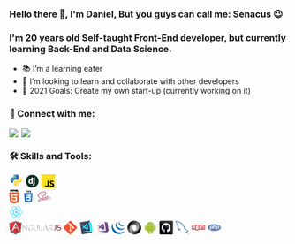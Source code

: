 ### Hello there 👋, I'm Daniel, But you guys can call me: Senacus 😉

<p align="center">
  <h3 color="blue"> I'm 20 years old Self-taught Front-End developer, but currently learning Back-End and Data Science.</h3>
</p>

- 📚 I’m a learning eater
- 🤝 I’m looking to learn and collaborate with other developers
- 🥅 2021 Goals: Create my own start-up (currently working on it)



### 🤙 Connect with me:


[<img align="left" width="22px" src="https://cdn.jsdelivr.net/npm/simple-icons@v3/icons/linkedin.svg" />][linkedin]

[<img align="left"  width="22px" src="https://cdn.jsdelivr.net/npm/simple-icons@v3/icons/instagram.svg" />][instagram]

<br />

### 🛠️ Skills  and Tools:

<p>

  <code><img title="Python" height="25" src="https://github.com/DanielSenacus/DanielSenacus/blob/master/images/python-original.svg"></code>
  <code><img title="Django" height="25" src="https://github.com/DanielSenacus/DanielSenacus/blob/master/images/django.png"></code>
  <code><img title="Javascript" height="25" src="https://github.com/DanielSenacus/DanielSenacus/blob/master/images/javascript.svg"></code>  
  <code><img title="HTML5" height="25" src="https://github.com/DanielSenacus/DanielSenacus/blob/master/images/html5.svg"></code>
  <code><img title="CSS" height="25" src="https://github.com/DanielSenacus/DanielSenacus/blob/master/images/css.svg"></code>
  <code><img title="SASS" height="25" src="https://github.com/DanielSenacus/DanielSenacus/blob/master/images/sass.svg"></code>  
  <code><img title="React" height="25" src="https://github.com/DanielSenacus/DanielSenacus/blob/master/images/react-original.svg"></code>  
  <code><img title="AngularJS" height="25" src="https://github.com/DanielSenacus/DanielSenacus/blob/master/images/angularjs.png"></code>
  <code><img title="Git" height="25" src="https://github.com/DanielSenacus/DanielSenacus/blob/master/images/git-original.svg"></code> 
  <code><img title="Visual Studio Code" height="25" src="https://github.com/DanielSenacus/DanielSenacus/blob/master/images/vscode.png"></code>
  <code><img title="Microsoft Visual Studio" height="25" src="https://github.com/DanielSenacus/DanielSenacus/blob/master/images/visualstudio.png"></code>
  <code><img title="JQuery" height="25" src="https://github.com/DanielSenacus/DanielSenacus/blob/master/images/jquery-original.svg"></code>
  <code><img title="JSON" height="25" src="https://github.com/DanielSenacus/DanielSenacus/blob/master/images/json.svg"></code>
  <code><img title="Android" height="25" src="https://github.com/DanielSenacus/DanielSenacus/blob/master/images/android.svg"></code>
  <code><img title="GitHub" height="25" src="https://github.com/DanielSenacus/DanielSenacus/blob/master/images/github.svg"></code>
  <code><img title="MySQL" height="25" src="https://github.com/DanielSenacus/DanielSenacus/blob/master/images/mysql.svg"></code>
  <code><img title="npm" height="25" src="https://github.com/DanielSenacus/DanielSenacus/blob/master/images/npm.svg"></code>
  <code><img title="PHP" height="25" src="https://github.com/DanielSenacus/DanielSenacus/blob/master/images/php.svg"></code>
 
</p>


[instagram]: https://www.instagram.com/danielsenacus/
[linkedin]: https://www.linkedin.com/in/daniel-senacus-33722320a/

